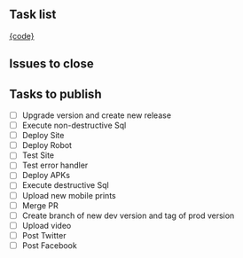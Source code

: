 ## Task list

[{code}](https://github.com/darakeon/dfm/blob/main/docs/RELEASES.md#{code})

## Issues to close

<!-- Put a list of issues that will be closed -->

## Tasks to publish

- [ ] Upgrade version and create new release
- [ ] Execute non-destructive Sql
- [ ] Deploy Site
- [ ] Deploy Robot
- [ ] Test Site
- [ ] Test error handler
- [ ] Deploy APKs
- [ ] Execute destructive Sql
- [ ] Upload new mobile prints
- [ ] Merge PR
- [ ] Create branch of new dev version and tag of prod version
- [ ] Upload video
- [ ] Post Twitter
- [ ] Post Facebook
